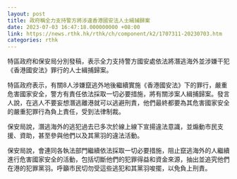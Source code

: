 ```yaml
---
layout: post
title: 政府稱全力支持警方將涉違香港國安法人士緝捕歸案
date: 2023-07-03 16:47:18.000000000 +08:00
link: https://news.rthk.hk/rthk/ch/component/k2/1707311-20230703.htm
categories: rthk
---
```


特區政府和保安局分別發稿，表示全力支持警方國安處依法將潛逃海外並涉嫌干犯《香港國安法》罪行的人士緝捕歸案。

特區政府表示，有關8人涉嫌竄逃外地後繼續實施《香港國安法》下的罪行，嚴重危害國家安全，警方有責任依法採取一切必要措施，將有關涉案人緝捕歸案。發言人說，在逃人不要妄想潛逃離港就可以逃避刑責，他們最終都要為其危害國家安全的嚴重犯罪行為負上責任，受到法律制裁。

保安局說，潛逃海外的逃犯過去已多次於線上線下宣揚違法意識，並煽動市民支援、資助，甚至參與他們以及其黨羽的違法活動。

保安局說，會連同各執法部門繼續依法採取一切必要措施，阻止竄逃海外的人繼續進行危害國家安全的活動，包括切斷他們的犯罪得益和資金來源，抽出並追究他們在港的犯罪黨羽。呼籲市民切勿受這些逃犯和其黨羽唆擺，以免負上刑責。
